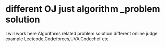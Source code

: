 # different OJ just algorithm _problem solution
I will work here Algorithms related problem solution different online judge example Leetcode,Codeforces,UVA,Codechef etc.